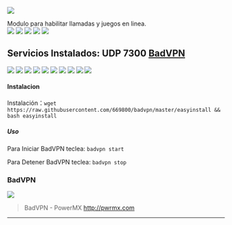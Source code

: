 ![](https://avatars1.githubusercontent.com/u/29370715?s=400&v=4)

Modulo para habilitar llamadas y juegos en linea.
<br>
![](https://img.shields.io/github/v/release/powermx/badvpn)
![](https://img.shields.io/github/repo-size/powermx/badvpn)
![](https://img.shields.io/github/stars/powermx/badvpn.svg) 
![](https://img.shields.io/github/forks/powermx/badvpn.svg) 
![](https://img.shields.io/github/license/powermx/badvpn.svg)

## Servicios Instalados: UDP 7300 [BadVPN](https://https://github.com/powermx/badvpn "BadVPN")

![](https://img.shields.io/badge/Ubuntu-16.04-orange)
![](https://img.shields.io/badge/Ubuntu-16.10-orange)
![](https://img.shields.io/badge/Ubuntu-18.04-orange)
![](https://img.shields.io/badge/Ubuntu-18.10-orange)
![](https://img.shields.io/badge/Ubuntu-19.04-orange)
![](https://img.shields.io/badge/Ubuntu-19.10-orange)
![](https://img.shields.io/badge/Debian-7-red)
![](https://img.shields.io/badge/Debian-8-red)
![](https://img.shields.io/badge/Debian-9-red)
![](https://img.shields.io/badge/Debian-10-red)

#### Instalacion

Instalación：`wget https://raw.githubusercontent.com/669800/badvpn/master/easyinstall && bash easyinstall`

##### Uso

Para Iniciar BadVPN teclea: `badvpn start`

Para Detener BadVPN teclea: `badvpn stop`
### BadVPN

[![](https://github.com/powermx/badvpn/raw/master/pwrmx.jpg)](https://github.com/powermx/badvpn/raw/master/pwrmx.jpg "BadVPN - PowerMX")

> BadVPN - PowerMX http://pwrmx.com
                
----


